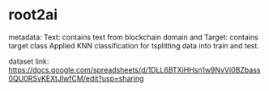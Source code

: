 # root2ai
metadata: Text: contains text from blockchain domain and Target: contains target class
Applied KNN classification for tsplitting data into train and test.

dataset link: https://docs.google.com/spreadsheets/d/1DLL6BTXiHHsn1w9NvVi0BZbass0QU0RSvKEXtJlwfCM/edit?usp=sharing
